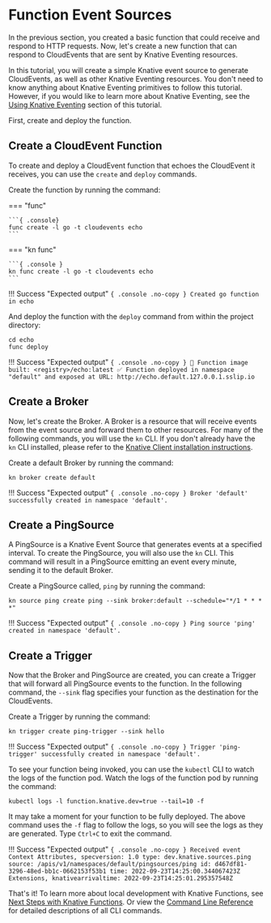 # Function Event Sources

In the previous section, you created a basic function that could receive
and respond to HTTP requests. Now, let's create a new function that can respond
to CloudEvents that are sent by Knative Eventing resources.

In this tutorial, you will create a simple Knative event source to generate
CloudEvents, as well as other Knative Eventing resources. You don't need
to know anything about Knative Eventing primitives to follow this tutorial.
However, if you would like to learn more about Knative Eventing, see the
[Using Knative Eventing](./getting-started-eventing.md) section of this tutorial.

First, create and deploy the function.
## Create a CloudEvent Function

To create and deploy a CloudEvent function that echoes the CloudEvent it receives,
you can use the `create` and `deploy` commands.

Create the function by running the command:

=== "func"

    ```{ .console}
    func create -l go -t cloudevents echo
    ```

=== "kn func"

    ```{ .console }
    kn func create -l go -t cloudevents echo
    ```

!!! Success "Expected output"
    ```{ .console .no-copy }
    Created go function in echo
    ```

And deploy the function with the `deploy` command from within the project directory:

```{ .console}
cd echo
func deploy
```

!!! Success "Expected output"
    ```{ .console .no-copy }
        🙌 Function image built: <registry>/echo:latest
        ✅ Function deployed in namespace "default" and exposed at URL:
        http://echo.default.127.0.0.1.sslip.io
    ```

## Create a Broker

Now, let's create the Broker. A Broker is a resource that will receive events
from the event source and forward them to other resources.
For many of the following commands, you will use the `kn` CLI. If you don't
already have the `kn` CLI installed, please refer to the [Knative
Client installation instructions](https://knative.dev/docs/client/install-kn/).

Create a default Broker by running the command:

```{ .console }
kn broker create default
```

!!! Success "Expected output"
    ```{ .console .no-copy }
      Broker 'default' successfully created in namespace 'default'.
    ```

## Create a PingSource

A PingSource is a Knative Event Source that generates events at a specified interval.
To create the PingSource, you will also use the `kn` CLI. This command will
result in a PingSource emitting an event every minute, sending it to the
default Broker.

Create a PingSource called, `ping` by running the command:

```{ .console }
kn source ping create ping --sink broker:default --schedule="*/1 * * * *"
```

!!! Success "Expected output"
    ```{ .console .no-copy }
    Ping source 'ping' created in namespace 'default'.
    ```

## Create a Trigger

Now that the Broker and PingSource are created, you can create a Trigger that
will forward all PingSource events to the function. In the following command,
the `--sink` flag specifies your function as the destination for the CloudEvents.

Create a Trigger by running the command:

```{ .console }
kn trigger create ping-trigger --sink hello
```

!!! Success "Expected output"
    ```{ .console .no-copy }
    Trigger 'ping-trigger' successfully created in namespace 'default'.
    ```

To see your function being invoked, you can use the `kubectl` CLI to watch the
logs of the function pod. Watch the logs of the function pod by running the command:

```{ .console }
kubectl logs -l function.knative.dev=true --tail=10 -f
```

It may take a moment for your function to be fully deployed. The above command uses
the `-f` flag to follow the logs, so you will see the logs as they are generated.
Type `Ctrl+C` to exit the command.

!!! Success "Expected output"
    ```{ .console .no-copy }
    Received event
    Context Attributes,
      specversion: 1.0
      type: dev.knative.sources.ping
      source: /apis/v1/namespaces/default/pingsources/ping
      id: d467df81-3296-48ed-bb1c-0662153f53b1
      time: 2022-09-23T14:25:00.344067423Z
    Extensions,
      knativearrivaltime: 2022-09-23T14:25:01.295357548Z
    ```

That's it! To learn
more about local development with Knative Functions, see
[Next Steps with Knative Functions](../function-next-steps).
Or view the [Command Line Reference](https://github.com/knative-sandbox/kn-plugin-func/blob/main/docs/reference/func.md)
for detailed descriptions of all CLI commands.
